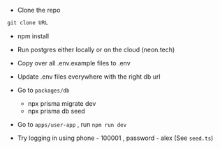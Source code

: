 - Clone the repo

```jsx
git clone URL
```

- npm install
- Run postgres either locally or on the cloud (neon.tech)


- Copy over all .env.example files to .env
- Update .env files everywhere with the right db url
- Go to `packages/db`
    - npx prisma migrate dev
    - npx prisma db seed
- Go to `apps/user-app` , run `npm run dev`
- Try logging in using phone - 100001 , password - alex (See `seed.ts`)